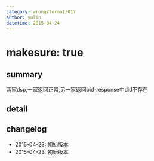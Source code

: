 ```yaml
---
category: wrong/format/017
author: yulin
datetime: 2015-04-24
---
```


# makesure: true

## summary

两家dsp,一家返回正常,另一家返回bid-response中did不存在

## detail


## changelog

- 2015-04-23: 初始版本
- 2015-04-23: 初始版本

